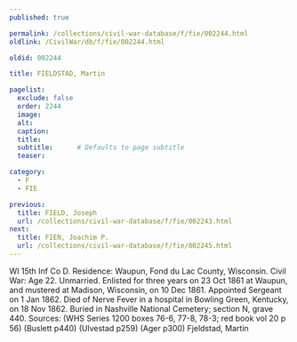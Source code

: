 ```yaml
---
published: true

permalink: /collections/civil-war-database/f/fie/002244.html
oldlink: /CivilWar/db/f/fie/002244.html

oldid: 002244

title: FIELDSTAD, Martin

pagelist:
  exclude: false
  order: 2244
  image: 
  alt:
  caption:
  title:
  subtitle:      # Defaults to page subtitle
  teaser:

category: 
  - F 
  - FIE

previous:
  title: FIELD, Joseph
  url: /collections/civil-war-database/f/fie/002243.html  
next:
  title: FIEN, Joachim P.
  url: /collections/civil-war-database/f/fie/002245.html   
---
```

WI 15th Inf Co D. Residence: Waupun, Fond du Lac County, Wisconsin. Civil War: Age 22. Unmarried. Enlisted for three years on 23 Oct 1861 at Waupun, and mustered at Madison, Wisconsin, on 10 Dec 1861. Appointed Sergeant on 1 Jan 1862. Died of Nerve Fever in a hospital in Bowling Green, Kentucky, on 18 Nov 1862. Buried in Nashville National Cemetery; section N, grave 440. Sources: (WHS Series 1200 boxes 76-6, 77-8, 78-3; red book vol 20 p 56) (Buslett p440) (Ulvestad p259) (Ager p300) &#147;Fjeldstad, Martin&#148;